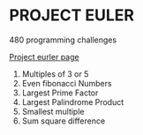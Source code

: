 # PROJECT EULER

480 programming challenges 

[Project eurler page](https://projecteuler.net/)

1. Multiples of 3 or 5
2. Even fibonacci Numbers
3. Largest Prime Factor
4. Largest Palindrome Product
5. Smallest multiple
6. Sum square difference